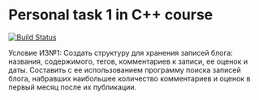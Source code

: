 # Personal task 1 in C++ course

[![Build Status](https://travis-ci.org/poofik33/cpp_personal_task1.svg?branch=for_check)](https://travis-ci.org/poofik33/cpp_personal_task1) 
 
 Условие ИЗ№1:
 Создать структуру для хранения записей блога: названия, содержимого, тегов, комментариев к записи, ее оценок и даты.
 Составить с ее использованием программу поиска записей блога, набравших наибольшее количество комментариев и оценок
 в первый месяц после их публикации.
